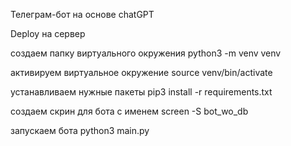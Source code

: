 Телеграм-бот на основе chatGPT







Deploy на сервер

создаем папку виртуального окружения
python3 -m venv venv

активируем виртуальное окружение
source venv/bin/activate

устанавливаем нужные пакеты
pip3 install -r requirements.txt

создаем скрин для бота с именем
screen -S bot_wo_db

запускаем бота
python3 main.py
